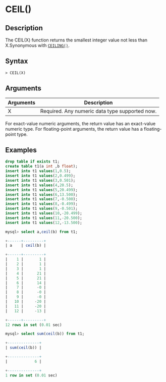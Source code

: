 # **CEIL()**

## **Description**

The CEIL(X) function returns the smallest integer value not less than X.Synonymous with [`CEILING()`](ceiling.md).

## **Syntax**

```
> CEIL(X)
```

## **Arguments**

|  Arguments   | Description  |
|  ----  | ----  |
| X | Required. Any numeric data type supported now. |

For exact-value numeric arguments, the return value has an exact-value numeric type. For floating-point arguments, the return value has a floating-point type.

## **Examples**

```sql
drop table if exists t1;
create table t1(a int ,b float);
insert into t1 values(1,0.5);
insert into t1 values(2,0.499);
insert into t1 values(3,0.501);
insert into t1 values(4,20.5);
insert into t1 values(5,20.499);
insert into t1 values(6,13.500);
insert into t1 values(7,-0.500);
insert into t1 values(8,-0.499);
insert into t1 values(9,-0.501);
insert into t1 values(10,-20.499);
insert into t1 values(11,-20.500);
insert into t1 values(12,-13.500);

mysql> select a,ceil(b) from t1;

+------+---------+
| a    | ceil(b) |

+------+---------+
|    1 |       1 |
|    2 |       1 |
|    3 |       1 |
|    4 |      21 |
|    5 |      21 |
|    6 |      14 |
|    7 |      -0 |
|    8 |      -0 |
|    9 |      -0 |
|   10 |     -20 |
|   11 |     -20 |
|   12 |     -13 |

+------+---------+
12 rows in set (0.01 sec)

mysql> select sum(ceil(b)) from t1;

+--------------+
| sum(ceil(b)) |

+--------------+
|            6 |

+--------------+
1 row in set (0.01 sec)
```
